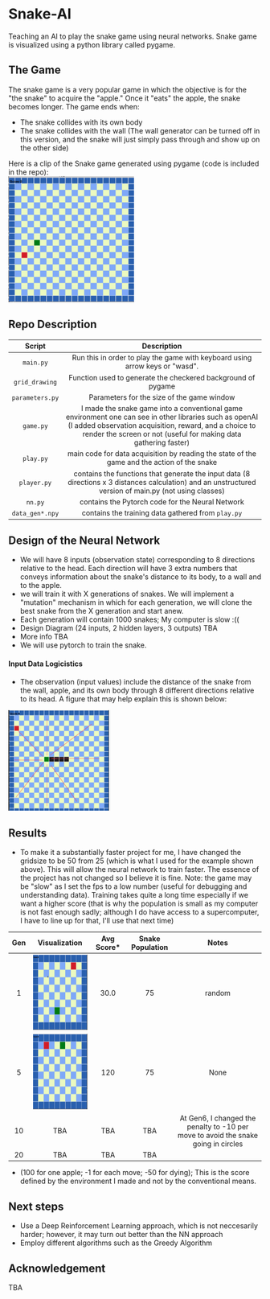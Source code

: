 # Snake-AI
Teaching an AI to play the snake game using neural networks. Snake game is visualized using a python library called pygame. 

## The Game
The snake game is a very popular game in which the objective is for the "the snake" to acquire the "apple." Once it "eats" the apple, the snake becomes longer. The game ends when:
 - The snake collides with its own body
 - The snake collides with the wall (The wall generator can be turned off in this version, and the snake will just simply pass through and show up on the other side)

Here is a clip of the Snake game generated using pygame (code is included in the repo):                   
<img src = "https://github.com/yvielcastillejos/Snake-AI/blob/main/game.gif" width = "250" height = "250">
## Repo Description
| Script | Description|
|:--:|:--:|
|`main.py`| Run this in order to play the game with keyboard using arrow keys or "wasd". |
|`grid_drawing`| Function used to generate the checkered background of pygame |
|`parameters.py`| Parameters for the size of the game window|
|`game.py`| I made the snake game into a conventional game environment one can see in other libraries such as openAI (I added observation acquisition, reward, and a choice to render the screen or not (useful for making data gathering faster)|
|`play.py`| main code for data acquisition by reading the state of the game and the action of the snake|
|`player.py`| contains the functions that generate the input data (8 directions x 3 distances calculation) and an unstructured version of main.py (not using classes)|
|`nn.py`| contains the Pytorch code for the Neural Network|
|`data_gen*.npy`| contains the training data gathered from `play.py`|

## Design of the Neural Network
- We will have 8 inputs (observation state) corresponding to 8 directions relative to the head. Each direction will have 3 extra numbers that conveys information about the snake's distance to its body, to a wall and to the apple.
- we will train it with X generations of snakes. We will implement a "mutation" mechanism in which for each generation, we will clone the best snake from the X generation and start anew.
- Each generation will contain 1000 snakes; My computer is slow :((
- Design Diagram (24 inputs, 2 hidden layers, 3 outputs) TBA
- More info TBA
- We will use pytorch to train the snake.

#### Input Data Logicistics
- The observation (input values) include the distance of the snake from the wall, apple, and its own body through 8 different directions relative to its head. A figure that may help explain this is shown below:

<img src = "https://github.com/yvielcastillejos/Snake-AI/blob/main/Generation/Input.jpg" height = 200 width = "200">

## Results
- To make it a substantially faster project for me, I have changed the gridsize to be 50 from 25 (which is what I used for the example shown above). This will allow the neural network to train faster. The essence of the project has not changed so I believe it is fine. Note: the game may be "slow" as I set the fps to a low number (useful for debugging and understanding data). Training takes quite a long time especially if we want a higher score (that is why the population is small as my computer is not fast enough sadly; although I do have access to a supercomputer, I have to line up for that, I'll use that next time)

| Gen| Visualization| Avg Score* | Snake Population| Notes|
|:---------:|:------------:|:------------:|:---------------:|:---:
|     1     |<img src = "https://github.com/yvielcastillejos/Snake-AI/blob/main/Generation/Gen1.gif"  width = "180" height = "150">  |     30.0  |75|random|
|     5     |  <img src = "https://github.com/yvielcastillejos/Snake-AI/blob/main/Generation/Gen5_cropped.gif" width  = "180" height = "150"  > | 120 | 75|None|
|     10    | TBA                           |   TBA |TBA|At Gen6, I changed the penalty to -10 per move to avoid the snake going in circles|
|     20     | TBA|TBA|TBA
* (100 for one apple; -1 for each move; -50 for dying); This is the score defined by the environment I made and not by the conventional means.
## Next steps
 - Use a Deep Reinforcement Learning approach, which is not neccesarily harder; however, it may turn out better than the NN approach
 - Employ different algorithms such as the Greedy Algorithm

## Acknowledgement
TBA

